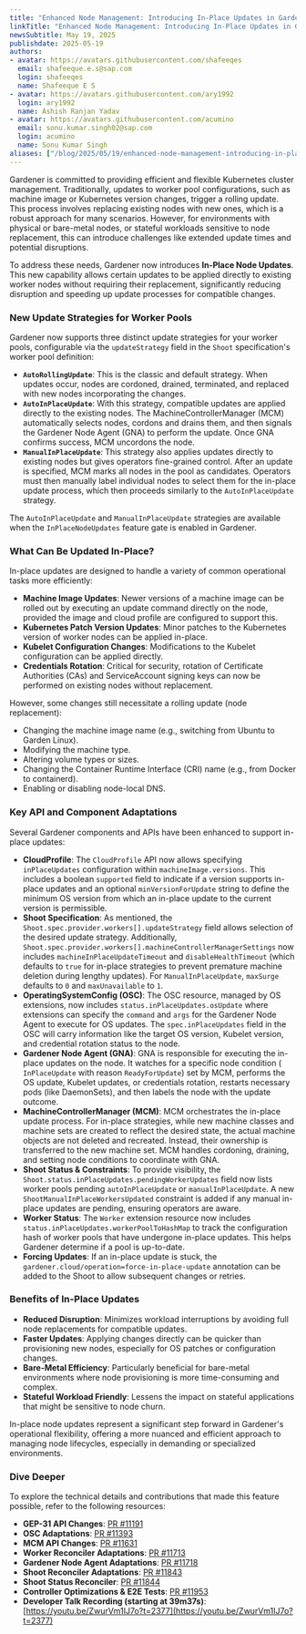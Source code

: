 ```yaml
---
title: "Enhanced Node Management: Introducing In-Place Updates in Gardener"
linkTitle: "Enhanced Node Management: Introducing In-Place Updates in Gardener"
newsSubtitle: May 19, 2025
publishdate: 2025-05-19
authors:
- avatar: https://avatars.githubusercontent.com/shafeeqes
  email: shafeeque.e.s@sap.com
  login: shafeeqes
  name: Shafeeque E S
- avatar: https://avatars.githubusercontent.com/ary1992
  login: ary1992
  name: Ashish Ranjan Yadav
- avatar: https://avatars.githubusercontent.com/acumino
  email: sonu.kumar.singh02@sap.com
  login: acumino
  name: Sonu Kumar Singh
aliases: ["/blog/2025/05/19/enhanced-node-management-introducing-in-place-updates-in-gardener"]
---
```


Gardener is committed to providing efficient and flexible Kubernetes cluster management. Traditionally, updates to worker pool configurations, such as machine image or Kubernetes version changes, trigger a rolling update. This process involves replacing existing nodes with new ones, which is a robust approach for many scenarios. However, for environments with physical or bare-metal nodes, or stateful workloads sensitive to node replacement, this can introduce challenges like extended update times and potential disruptions.

To address these needs, Gardener now introduces **In-Place Node Updates**. This new capability allows certain updates to be applied directly to existing worker nodes without requiring their replacement, significantly reducing disruption and speeding up update processes for compatible changes.

### New Update Strategies for Worker Pools

Gardener now supports three distinct update strategies for your worker pools, configurable via the `updateStrategy` field in the `Shoot` specification's worker pool definition:

*   **`AutoRollingUpdate`**: This is the classic and default strategy. When updates occur, nodes are cordoned, drained, terminated, and replaced with new nodes incorporating the changes.
*   **`AutoInPlaceUpdate`**: With this strategy, compatible updates are applied directly to the existing nodes. The MachineControllerManager (MCM) automatically selects nodes, cordons and drains them, and then signals the Gardener Node Agent (GNA) to perform the update. Once GNA confirms success, MCM uncordons the node.
*   **`ManualInPlaceUpdate`**: This strategy also applies updates directly to existing nodes but gives operators fine-grained control. After an update is specified, MCM marks all nodes in the pool as candidates. Operators must then manually label individual nodes to select them for the in-place update process, which then proceeds similarly to the `AutoInPlaceUpdate` strategy.

The `AutoInPlaceUpdate` and `ManualInPlaceUpdate` strategies are available when the `InPlaceNodeUpdates` feature gate is enabled in Gardener.

### What Can Be Updated In-Place?

In-place updates are designed to handle a variety of common operational tasks more efficiently:

*   **Machine Image Updates**: Newer versions of a machine image can be rolled out by executing an update command directly on the node, provided the image and cloud profile are configured to support this.
*   **Kubernetes Patch Version Updates**: Minor patches to the Kubernetes version of worker nodes can be applied in-place.
*   **Kubelet Configuration Changes**: Modifications to the Kubelet configuration can be applied directly.
*   **Credentials Rotation**: Critical for security, rotation of Certificate Authorities (CAs) and ServiceAccount signing keys can now be performed on existing nodes without replacement.

However, some changes still necessitate a rolling update (node replacement):
*   Changing the machine image name (e.g., switching from Ubuntu to Garden Linux).
*   Modifying the machine type.
*   Altering volume types or sizes.
*   Changing the Container Runtime Interface (CRI) name (e.g., from Docker to containerd).
*   Enabling or disabling node-local DNS.

### Key API and Component Adaptations

Several Gardener components and APIs have been enhanced to support in-place updates:

*   **CloudProfile**: The `CloudProfile` API now allows specifying `inPlaceUpdates` configuration within `machineImage.versions`. This includes a boolean `supported` field to indicate if a version supports in-place updates and an optional `minVersionForUpdate` string to define the minimum OS version from which an in-place update to the current version is permissible.
*   **Shoot Specification**: As mentioned, the `Shoot.spec.provider.workers[].updateStrategy` field allows selection of the desired update strategy. Additionally, `Shoot.spec.provider.workers[].machineControllerManagerSettings` now includes `machineInPlaceUpdateTimeout` and `disableHealthTimeout` (which defaults to `true` for in-place strategies to prevent premature machine deletion during lengthy updates). For `ManualInPlaceUpdate`, `maxSurge` defaults to `0` and `maxUnavailable` to `1`.
*   **OperatingSystemConfig (OSC)**: The OSC resource, managed by OS extensions, now includes `status.inPlaceUpdates.osUpdate` where extensions can specify the `command` and `args` for the Gardener Node Agent to execute for OS updates. The `spec.inPlaceUpdates` field in the OSC will carry information like the target OS version, Kubelet version, and credential rotation status to the node.
*   **Gardener Node Agent (GNA)**: GNA is responsible for executing the in-place updates on the node. It watches for a specific node condition ( `InPlaceUpdate` with reason `ReadyForUpdate`) set by MCM, performs the OS update, Kubelet updates, or credentials rotation, restarts necessary pods (like DaemonSets), and then labels the node with the update outcome.
*   **MachineControllerManager (MCM)**: MCM orchestrates the in-place update process. For in-place strategies, while new machine classes and machine sets are created to reflect the desired state, the actual machine objects are not deleted and recreated. Instead, their ownership is transferred to the new machine set. MCM handles cordoning, draining, and setting node conditions to coordinate with GNA.
*   **Shoot Status & Constraints**: To provide visibility, the `Shoot.status.inPlaceUpdates.pendingWorkerUpdates` field now lists worker pools pending `autoInPlaceUpdate` or `manualInPlaceUpdate`. A new `ShootManualInPlaceWorkersUpdated` constraint is added if any manual in-place updates are pending, ensuring operators are aware.
*   **Worker Status**: The `Worker` extension resource now includes `status.inPlaceUpdates.workerPoolToHashMap` to track the configuration hash of worker pools that have undergone in-place updates. This helps Gardener determine if a pool is up-to-date.
*   **Forcing Updates**: If an in-place update is stuck, the `gardener.cloud/operation=force-in-place-update` annotation can be added to the Shoot to allow subsequent changes or retries.

### Benefits of In-Place Updates

*   **Reduced Disruption**: Minimizes workload interruptions by avoiding full node replacements for compatible updates.
*   **Faster Updates**: Applying changes directly can be quicker than provisioning new nodes, especially for OS patches or configuration changes.
*   **Bare-Metal Efficiency**: Particularly beneficial for bare-metal environments where node provisioning is more time-consuming and complex.
*   **Stateful Workload Friendly**: Lessens the impact on stateful applications that might be sensitive to node churn.

In-place node updates represent a significant step forward in Gardener's operational flexibility, offering a more nuanced and efficient approach to managing node lifecycles, especially in demanding or specialized environments.

### Dive Deeper

To explore the technical details and contributions that made this feature possible, refer to the following resources:
*   **GEP-31 API Changes**: [PR #11191](https://github.com/gardener/gardener/pull/11191)
*   **OSC Adaptations**: [PR #11393](https://github.com/gardener/gardener/pull/11393)
*   **MCM API Changes**: [PR #11631](https://github.com/gardener/gardener/pull/11631)
*   **Worker Reconciler Adaptations**: [PR #11713](https://github.com/gardener/gardener/pull/11713)
*   **Gardener Node Agent Adaptations**: [PR #11718](https://github.com/gardener/gardener/pull/11718)
*   **Shoot Reconciler Adaptations**: [PR #11843](https://github.com/gardener/gardener/pull/11843)
*   **Shoot Status Reconciler**: [PR #11844](https://github.com/gardener/gardener/pull/11844)
*   **Controller Optimizations & E2E Tests**: [PR #11953](https://github.com/gardener/gardener/pull/11953)
*   **Developer Talk Recording (starting at 39m37s)**: [https://youtu.be/ZwurVm1IJ7o?t=2377](https://youtu.be/ZwurVm1IJ7o?t=2377)